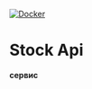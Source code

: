 [![Docker](https://github.com/ozontech-route256-cource-project/stock-api/actions/workflows/docker-publish.yml/badge.svg?branch=main)](https://github.com/ozontech-route256-cource-project/stock-api/actions/workflows/docker-publish.yml)

# Stock Api
**сервис** 

